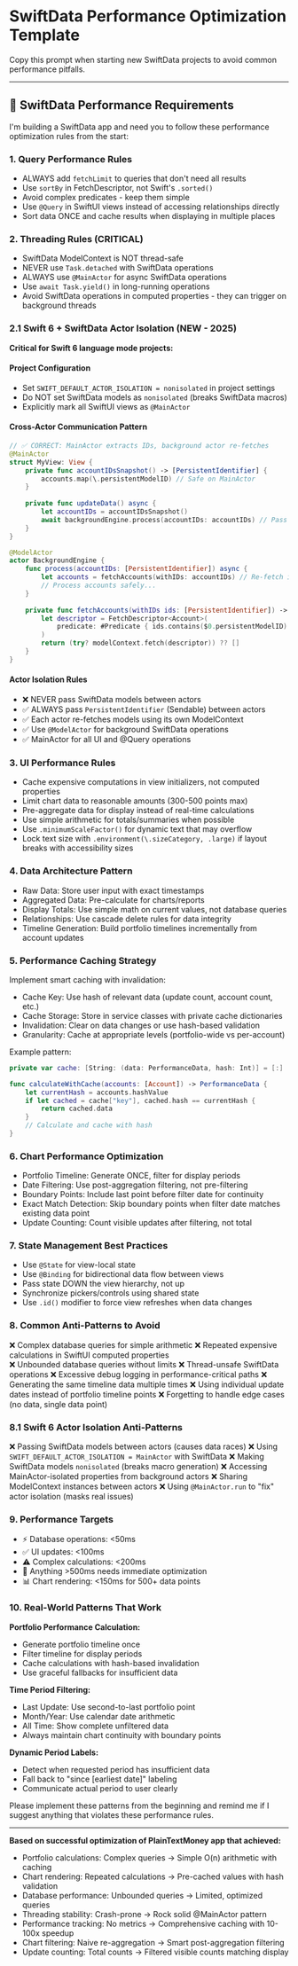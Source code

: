 # SwiftData Performance Optimization Template

Copy this prompt when starting new SwiftData projects to avoid common performance pitfalls.

---

## 🚀 SwiftData Performance Requirements

I'm building a SwiftData app and need you to follow these performance optimization rules from the start:

### 1. Query Performance Rules
- ALWAYS add `fetchLimit` to queries that don't need all results
- Use `sortBy` in FetchDescriptor, not Swift's `.sorted()`
- Avoid complex predicates - keep them simple
- Use `@Query` in SwiftUI views instead of accessing relationships directly
- Sort data ONCE and cache results when displaying in multiple places

### 2. Threading Rules (CRITICAL)
- SwiftData ModelContext is NOT thread-safe
- NEVER use `Task.detached` with SwiftData operations
- ALWAYS use `@MainActor` for async SwiftData operations
- Use `await Task.yield()` in long-running operations
- Avoid SwiftData operations in computed properties - they can trigger on background threads

### 2.1 Swift 6 + SwiftData Actor Isolation (NEW - 2025)
**Critical for Swift 6 language mode projects:**

#### Project Configuration
- Set `SWIFT_DEFAULT_ACTOR_ISOLATION = nonisolated` in project settings
- Do NOT set SwiftData models as `nonisolated` (breaks SwiftData macros)
- Explicitly mark all SwiftUI views as `@MainActor`

#### Cross-Actor Communication Pattern
```swift
// ✅ CORRECT: MainActor extracts IDs, background actor re-fetches
@MainActor
struct MyView: View {
    private func accountIDsSnapshot() -> [PersistentIdentifier] {
        accounts.map(\.persistentModelID) // Safe on MainActor
    }
    
    private func updateData() async {
        let accountIDs = accountIDsSnapshot()
        await backgroundEngine.process(accountIDs: accountIDs) // Pass IDs only
    }
}

@ModelActor
actor BackgroundEngine {
    func process(accountIDs: [PersistentIdentifier]) async {
        let accounts = fetchAccounts(withIDs: accountIDs) // Re-fetch in actor
        // Process accounts safely...
    }
    
    private func fetchAccounts(withIDs ids: [PersistentIdentifier]) -> [Account] {
        let descriptor = FetchDescriptor<Account>(
            predicate: #Predicate { ids.contains($0.persistentModelID) }
        )
        return (try? modelContext.fetch(descriptor)) ?? []
    }
}
```

#### Actor Isolation Rules
- ❌ NEVER pass SwiftData models between actors
- ✅ ALWAYS pass `PersistentIdentifier` (Sendable) between actors
- ✅ Each actor re-fetches models using its own ModelContext
- ✅ Use `@ModelActor` for background SwiftData operations
- ✅ MainActor for all UI and @Query operations

### 3. UI Performance Rules
- Cache expensive computations in view initializers, not computed properties
- Limit chart data to reasonable amounts (300-500 points max)
- Pre-aggregate data for display instead of real-time calculations
- Use simple arithmetic for totals/summaries when possible
- Use `.minimumScaleFactor()` for dynamic text that may overflow
- Lock text size with `.environment(\.sizeCategory, .large)` if layout breaks with accessibility sizes

### 4. Data Architecture Pattern
- Raw Data: Store user input with exact timestamps
- Aggregated Data: Pre-calculate for charts/reports
- Display Totals: Use simple math on current values, not database queries
- Relationships: Use cascade delete rules for data integrity
- Timeline Generation: Build portfolio timelines incrementally from account updates

### 5. Performance Caching Strategy
Implement smart caching with invalidation:
- Cache Key: Use hash of relevant data (update count, account count, etc.)
- Cache Storage: Store in service classes with private cache dictionaries
- Invalidation: Clear on data changes or use hash-based validation
- Granularity: Cache at appropriate levels (portfolio-wide vs per-account)

Example pattern:
```swift
private var cache: [String: (data: PerformanceData, hash: Int)] = [:]

func calculateWithCache(accounts: [Account]) -> PerformanceData {
    let currentHash = accounts.hashValue
    if let cached = cache["key"], cached.hash == currentHash {
        return cached.data
    }
    // Calculate and cache with hash
}
```

### 6. Chart Performance Optimization
- Portfolio Timeline: Generate ONCE, filter for display periods
- Date Filtering: Use post-aggregation filtering, not pre-filtering
- Boundary Points: Include last point before filter date for continuity
- Exact Match Detection: Skip boundary points when filter date matches existing data point
- Update Counting: Count visible updates after filtering, not total

### 7. State Management Best Practices
- Use `@State` for view-local state
- Use `@Binding` for bidirectional data flow between views
- Pass state DOWN the view hierarchy, not up
- Synchronize pickers/controls using shared state
- Use `.id()` modifier to force view refreshes when data changes

### 8. Common Anti-Patterns to Avoid
❌ Complex database queries for simple arithmetic
❌ Repeated expensive calculations in SwiftUI computed properties  
❌ Unbounded database queries without limits
❌ Thread-unsafe SwiftData operations
❌ Excessive debug logging in performance-critical paths
❌ Generating the same timeline data multiple times
❌ Using individual update dates instead of portfolio timeline points
❌ Forgetting to handle edge cases (no data, single data point)

### 8.1 Swift 6 Actor Isolation Anti-Patterns
❌ Passing SwiftData models between actors (causes data races)
❌ Using `SWIFT_DEFAULT_ACTOR_ISOLATION = MainActor` with SwiftData
❌ Making SwiftData models `nonisolated` (breaks macro generation)
❌ Accessing MainActor-isolated properties from background actors
❌ Sharing ModelContext instances between actors
❌ Using `@MainActor.run` to "fix" actor isolation (masks real issues)

### 9. Performance Targets
- ⚡ Database operations: <50ms
- ✅ UI updates: <100ms  
- ⚠️ Complex calculations: <200ms
- 🚨 Anything >500ms needs immediate optimization
- 📊 Chart rendering: <150ms for 500+ data points

### 10. Real-World Patterns That Work

**Portfolio Performance Calculation:**
- Generate portfolio timeline once
- Filter timeline for display periods
- Cache calculations with hash-based invalidation
- Use graceful fallbacks for insufficient data

**Time Period Filtering:**
- Last Update: Use second-to-last portfolio point
- Month/Year: Use calendar date arithmetic
- All Time: Show complete unfiltered data
- Always maintain chart continuity with boundary points

**Dynamic Period Labels:**
- Detect when requested period has insufficient data
- Fall back to "since [earliest date]" labeling
- Communicate actual period to user clearly

Please implement these patterns from the beginning and remind me if I suggest anything that violates these performance rules.

---

**Based on successful optimization of PlainTextMoney app that achieved:**
- Portfolio calculations: Complex queries → Simple O(n) arithmetic with caching
- Chart rendering: Repeated calculations → Pre-cached values with hash validation
- Database performance: Unbounded queries → Limited, optimized queries
- Threading stability: Crash-prone → Rock solid @MainActor pattern
- Performance tracking: No metrics → Comprehensive caching with 10-100x speedup
- Chart filtering: Naive re-aggregation → Smart post-aggregation filtering
- Update counting: Total counts → Filtered visible counts matching display